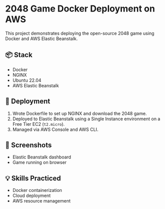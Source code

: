 # 2048 Game Docker Deployment on AWS

This project demonstrates deploying the open-source 2048 game using Docker and AWS Elastic Beanstalk.

## 📦 Stack
- Docker
- NGINX
- Ubuntu 22.04
- AWS Elastic Beanstalk

## 🚀 Deployment
1. Wrote Dockerfile to set up NGINX and download the 2048 game.
2. Deployed to Elastic Beanstalk using a Single Instance environment on a Free Tier EC2 (`t2.micro`).
3. Managed via AWS Console and AWS CLI.

## 📸 Screenshots
- Elastic Beanstalk dashboard
- Game running on browser

## 💡 Skills Practiced
- Docker containerization
- Cloud deployment
- AWS resource management
